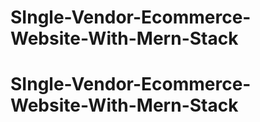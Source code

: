 # SIngle-Vendor-Ecommerce-Website-With-Mern-Stack
# SIngle-Vendor-Ecommerce-Website-With-Mern-Stack
